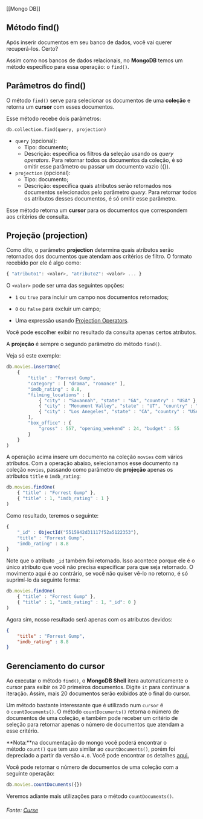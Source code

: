 [[Mongo DB]]

## Método find()

Após inserir documentos em seu banco de dados, você vai querer recuperá-los. Certo?

Assim como nos bancos de dados relacionais, no **MongoDB** temos um método específico para essa operação: o `find()`.

## Parâmetros do find()

O método `find()` serve para selecionar os documentos de uma **coleção** e retorna um **cursor** com esses documentos.

Esse método recebe dois parâmetros:

`db.collection.find(query, projection)`

-   `query` (opcional):
    -   Tipo: documento;
    -   Descrição: especifica os filtros da seleção usando os _query operators_. Para retornar todos os documentos da coleção, é só omitir esse parâmetro ou passar um documento vazio ({}).
-   `projection` (opcional):
    -   Tipo: documento;
    -   Descrição: especifica quais atributos serão retornados nos documentos selecionados pelo parâmetro _query_. Para retornar todos os atributos desses documentos, é só omitir esse parâmetro.

Esse método retorna um **cursor** para os documentos que correspondem aos critérios de consulta.

## Projeção (projection)

Como dito, o parâmetro **projection** determina quais atributos serão retornados dos documentos que atendam aos critérios de filtro. O formato recebido por ele é algo como:

```js
{ "atributo1": <valor>, "atributo2": <valor> ... }
```


O `<valor>` pode ser uma das seguintes opções:

-   `1` ou `true` para incluir um campo nos documentos retornados;
    
-   `0` ou `false` para excluir um campo;
    
-   Uma expressão usando [Projection Operators](https://docs.mongodb.com/manual/reference/operator/projection/).
    

Você pode escolher exibir no resultado da consulta apenas certos atributos.

A **projeção** é sempre o segundo parâmetro do método `find()`.

Veja só este exemplo:

```js
db.movies.insertOne(
    {
        "title" : "Forrest Gump",
        "category" : [ "drama", "romance" ],
        "imdb_rating" : 8.8,
        "filming_locations" : [
            { "city" : "Savannah", "state" : "GA", "country" : "USA" },
            { "city" : "Monument Valley", "state" : "UT", "country" : "USA" },
            { "city" : "Los Anegeles", "state" : "CA", "country" : "USA" }
        ],
        "box_office" : {
            "gross" : 557, "opening_weekend" : 24, "budget" : 55
        }
    }
)
```

A operação acima insere um documento na coleção `movies` com vários atributos. Com a operação abaixo, selecionamos esse documento na coleção `movies`, passando como parâmetro de **projeção** apenas os atributos `title` e `imdb_rating`:

```js
db.movies.findOne(
    { "title" : "Forrest Gump" },
    { "title" : 1, "imdb_rating" : 1 }
)
```

Como resultado, teremos o seguinte:

```js
{
    "_id" : ObjectId("5515942d31117f52a5122353"),
    "title" : "Forrest Gump",
    "imdb_rating" : 8.8
}
```

Note que o atributo `_id` também foi retornado. Isso acontece porque ele é o único atributo que você não precisa especificar para que seja retornado. O movimento aqui é ao contrário, se você não quiser vê-lo no retorno, é só suprimí-lo da seguinte forma:

```js
db.movies.findOne(
    { "title" : "Forrest Gump" },
    { "title" : 1, "imdb_rating" : 1, "_id": 0 }
)
```

Agora sim, nosso resultado será apenas com os atributos devidos:

```json
{
    "title" : "Forrest Gump",
    "imdb_rating" : 8.8
}
```


## Gerenciamento do cursor

Ao executar o método `find()`, o **MongoDB Shell** itera automaticamente o cursor para exibir os 20 primeiros documentos. Digite `it` para continuar a iteração. Assim, mais 20 documentos serão exibidos até o final do cursor.

Um método bastante interessante que é utilizado num `cursor` é o `countDocuments()`. O método `countDocuments()` retorna o número de documentos de uma coleção, e também pode receber um critério de seleção para retornar apenas o número de documentos que atendam a esse critério.

**Nota:**na documentação do mongo você poderá encontrar o método `count()` que tem uso similar ao `countDocuments()`, porém foi depreciado a partir da versão `4.0`. Você pode encontrar os detalhes [aqui.](https://docs.mongodb.com/manual/reference/method/db.collection.count/)

Você pode retornar o número de documentos de uma coleção com a seguinte operação:

```js
db.movies.countDocuments({})
```

Veremos adiante mais utilizações para o método `countDocuments()`.


###### Fonte: [Curse](https://app.betrybe.com/learn/course/5e938f69-6e32-43b3-9685-c936530fd326/module/94d0e996-1827-4fbc-bc24-c99fb592925b/section/d2b16462-a889-47fc-aa04-92517825b186/day/da82d65f-2261-4bcb-87bb-71e6a7e565f5/lesson/c3dfe5a7-5fe5-4df9-9501-127c9f2b4b34)

